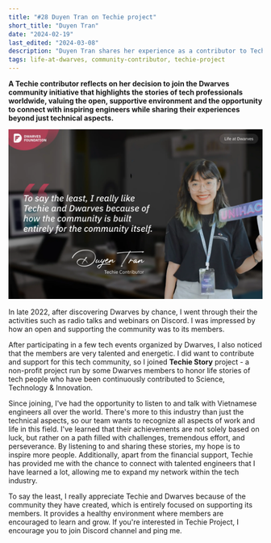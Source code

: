 ```yaml
---
title: "#28 Duyen Tran on Techie project"
short_title: "Duyen Tran"
date: "2024-02-19"
last_edited: "2024-03-08"
description: "Duyen Tran shares her experience as a contributor to Techie Story, a Dwarves community initiative that highlights the journeys of tech professionals around the world"
tags: life-at-dwarves, community-contributor, techie-project
---
```


**A Techie contributor reflects on her decision to join the Dwarves community initiative that highlights the stories of tech professionals worldwide, valuing the open, supportive environment and the opportunity to connect with inspiring engineers while sharing their experiences beyond just technical aspects.**

![Duyen Tran - Techie Contributor](assets/notion-image-1744012245821-fuxyo.webp)

In late 2022, after discovering Dwarves by chance, I went through their the activities such as radio talks and webinars on Discord. I was impressed by how an open and supporting the community was to its members.

After participating in a few tech events organized by Dwarves, I also noticed that the members are very talented and energetic. I did want to contribute and support for this tech community, so I joined **Techie Story** project - a non-profit project run by some Dwarves members to honor life stories of tech people who have been continuously contributed to Science, Technology & Innovation.

Since joining, I've had the opportunity to listen to and talk with Vietnamese engineers all over the world. There's more to this industry than just the technical aspects, so our team wants to recognize all aspects of work and life in this field. I've learned that their achievements are not solely based on luck, but rather on a path filled with challenges, tremendous effort, and perseverance. By listening to and sharing these stories, my hope is to inspire more people. Additionally, apart from the financial support, Techie has provided me with the chance to connect with talented engineers that I have learned a lot, allowing me to expand my network within the tech industry.

To say the least, I really appreciate Techie and Dwarves because of the community they have created, which is entirely focused on supporting its members. It provides a healthy environment where members are encouraged to learn and grow. If you're interested in Techie Project, I encourage you to join Discord channel and ping me.
